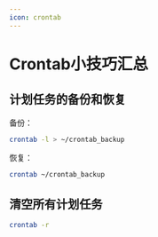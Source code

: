```yaml
---
icon: crontab
---
```


# Crontab小技巧汇总

## 计划任务的备份和恢复

备份：

```bash
crontab -l > ~/crontab_backup
```

恢复：

```bash
crontab ~/crontab_backup
```

## 清空所有计划任务

```bash
crontab -r
```

